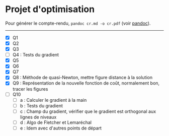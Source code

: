 # Projet d'optimisation

Pour générer le compte-rendu, `pandoc cr.md -o cr.pdf` (voir [pandoc](https://pandoc.org/)).

***

- [x] Q1
- [x] Q2
- [x] Q3
- [ ] Q4 : Tests du gradient
- [x] Q5
- [x] Q6
- [x] Q7
- [X] Q8 : Méthode de quasi-Newton, mettre figure distance à la solution
- [X] Q9 : Représentation de la nouvelle fonction de coût, normalement bon, tracer les figures
- [ ] Q10
  - [ ] a : Calculer le gradient à la main
  - [ ] b : Tests du gradient
  - [ ] c : Champ du gradient, vérifier que le gradient est orthogonal aux lignes de niveaux
  - [ ] d : Algo de Fletcher et Lemaréchal
  - [ ] e : Idem avec d'autres points de départ
